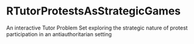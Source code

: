 # RTutorProtestsAsStrategicGames
An interactive Tutor Problem Set exploring the strategic nature of protest participation in an antiauthoritarian setting
